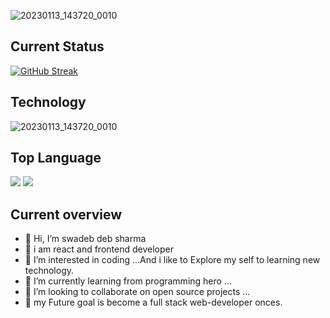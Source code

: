 ![20230113_143720_0010](https://i.ibb.co/B2ksgbh/Colorful-Neon-Modern-Gaming-Channel-You-Tube-Channel-Art.gif)

## Current Status

[![GitHub Streak](https://github-readme-streak-stats.herokuapp.com?user=swadebsharma6&theme=radical&date_format=j%20M%5B%20Y%5D&card_width=1000)](https://git.io/streak-stats)

## Technology

![20230113_143720_0010](https://i.ibb.co/HNmLzqy/Timeline-Visual-Charts-Presentation-in-Aquamarine-Black-White-Simple-Style.gif)

## Top Language

![](http://github-profile-summary-cards.vercel.app/api/cards/repos-per-language?username=swadebsharma6&theme=aura) ![](http://github-profile-summary-cards.vercel.app/api/cards/most-commit-language?username=swadebsharma6&theme=aura)

## Current overview

- 👋 Hi, I’m swadeb deb sharma
- 👋 i am react and frontend developer
- 👀 I’m interested in coding ...And i like to Explore my self to learning new technology.
- 🌱 I’m currently learning from programming hero ...
- 💞️ I’m looking to collaborate on open source projects ...
- 🤔 my Future goal is become a full stack web-developer onces.

<!-- -
swadebsharma6/swadebsharma6 is a ✨ special ✨ repository because its `README.md` (this file) appears on your GitHub profile.
You can click the Preview link to take a look at your changes.
- -->
